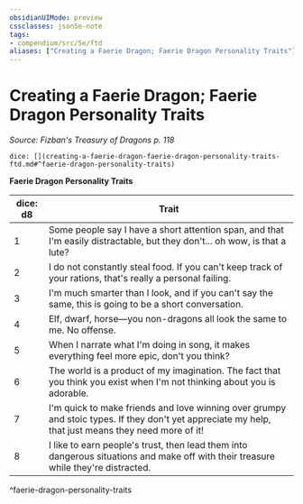 ```yaml
---
obsidianUIMode: preview
cssclasses: json5e-note
tags:
- compendium/src/5e/ftd
aliases: ["Creating a Faerie Dragon; Faerie Dragon Personality Traits"]
---
```

# Creating a Faerie Dragon; Faerie Dragon Personality Traits
*Source: Fizban's Treasury of Dragons p. 118* 

`dice: [](creating-a-faerie-dragon-faerie-dragon-personality-traits-ftd.md#^faerie-dragon-personality-traits)`

**Faerie Dragon Personality Traits**

| dice: d8 | Trait |
|----------|-------|
| 1 | Some people say I have a short attention span, and that I'm easily distractable, but they don't... oh wow, is that a lute? |
| 2 | I do not constantly steal food. If you can't keep track of your rations, that's really a personal failing. |
| 3 | I'm much smarter than I look, and if you can't say the same, this is going to be a short conversation. |
| 4 | Elf, dwarf, horse—you non-dragons all look the same to me. No offense. |
| 5 | When I narrate what I'm doing in song, it makes everything feel more epic, don't you think? |
| 6 | The world is a product of my imagination. The fact that you think you exist when I'm not thinking about you is adorable. |
| 7 | I'm quick to make friends and love winning over grumpy and stoic types. If they don't yet appreciate my help, that just means they need more of it! |
| 8 | I like to earn people's trust, then lead them into dangerous situations and make off with their treasure while they're distracted. |
^faerie-dragon-personality-traits